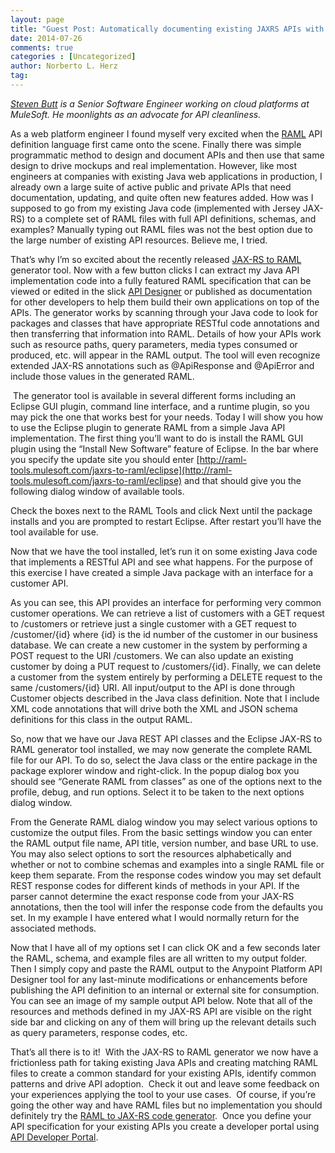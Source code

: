 ```yaml
---
layout: page
title: "Guest Post: Automatically documenting existing JAXRS APIs with RAML"
date: 2014-07-26
comments: true
categories : [Uncategorized]
author: Norberto L. Herz
tag:
---
```


_[Steven Butt](http://twitter.com/@stevenbutt24) is a Senior Software Engineer working on cloud platforms at MuleSoft. He moonlights as an advocate for API cleanliness._

As a web platform engineer I found myself very excited when the [RAML](http://raml.org/) API definition language first came onto the scene. Finally there was simple programmatic method to design and document APIs and then use that same design to drive mockups and real implementation. However, like most engineers at companies with existing Java web applications in production, I already own a large suite of active public and private APIs that need documentation, updating, and quite often new features added. How was I supposed to go from my existing Java code (implemented with Jersey JAX-RS) to a complete set of RAML files with full API definitions, schemas, and examples? Manually typing out RAML files was not the best option due to the large number of existing API resources. Believe me, I tried.

That’s why I’m so excited about the recently released [JAX-RS to RAML](https://github.com/mulesoft/jaxrs-to-raml/) generator tool. Now with a few button clicks I can extract my Java API implementation code into a fully featured RAML specification that can be viewed or edited in the slick [API Designer](https://www.mulesoft.com/platform/api/anypoint-designer) or published as documentation for other developers to help them build their own applications on top of the APIs. The generator works by scanning through your Java code to look for packages and classes that have appropriate RESTful code annotations and then transferring that information into RAML. Details of how your APIs work such as resource paths, query parameters, media types consumed or produced, etc. will appear in the RAML output. The tool will even recognize extended JAX-RS annotations such as @ApiResponse and @ApiError and include those values in the generated RAML.

 The generator tool is available in several different forms including an Eclipse GUI plugin, command line interface, and a runtime plugin, so you may pick the one that works best for your needs. Today I will show you how to use the Eclipse plugin to generate RAML from a simple Java API implementation. The first thing you’ll want to do is install the RAML GUI plugin using the “Install New Software” feature of Eclipse. In the bar where you specify the update site you should enter [http://raml-tools.mulesoft.com/jaxrs-to-raml/eclipse](http://raml-tools.mulesoft.com/jaxrs-to-raml/eclipse) and that should give you the following dialog window of available tools.

Check the boxes next to the RAML Tools and click Next until the package installs and you are prompted to restart Eclipse. After restart you’ll have the tool available for use.

Now that we have the tool installed, let’s run it on some existing Java code that implements a RESTful API and see what happens. For the purpose of this exercise I have created a simple Java package with an interface for a customer API.

As you can see, this API provides an interface for performing very common customer operations. We can retrieve a list of customers with a GET request to /customers or retrieve just a single customer with a GET request to /customer/{id} where {id} is the id number of the customer in our business database. We can create a new customer in the system by performing a POST request to the URI /customers. We can also update an existing customer by doing a PUT request to /customers/{id}. Finally, we can delete a customer from the system entirely by performing a DELETE request to the same /customers/{id} URI. All input/output to the API is done through Customer objects described in the Java class definition. Note that I include XML code annotations that will drive both the XML and JSON schema definitions for this class in the output RAML.

So, now that we have our Java REST API classes and the Eclipse JAX-RS to RAML generator tool installed, we may now generate the complete RAML file for our API. To do so, select the Java class or the entire package in the package explorer window and right-click. In the popup dialog box you should see “Generate RAML from classes” as one of the options next to the profile, debug, and run options. Select it to be taken to the next options dialog window.

From the Generate RAML dialog window you may select various options to customize the output files. From the basic settings window you can enter the RAML output file name, API title, version number, and base URL to use. You may also select options to sort the resources alphabetically and whether or not to combine schemas and examples into a single RAML file or keep them separate. From the response codes window you may set default REST response codes for different kinds of methods in your API. If the parser cannot determine the exact response code from your JAX-RS annotations, then the tool will infer the response code from the defaults you set. In my example I have entered what I would normally return for the associated methods.

Now that I have all of my options set I can click OK and a few seconds later the RAML, schema, and example files are all written to my output folder. Then I simply copy and paste the RAML output to the Anypoint Platform API Designer tool for any last-minute modifications or enhancements before publishing the API definition to an internal or external site for consumption. You can see an image of my sample output API below. Note that all of the resources and methods defined in my JAX-RS API are visible on the right side bar and clicking on any of them will bring up the relevant details such as query parameters, response codes, etc.

That’s all there is to it!  With the JAX-RS to RAML generator we now have a frictionless path for taking existing Java APIs and creating matching RAML files to create a common standard for your existing APIs, identify common patterns and drive API adoption.  Check it out and leave some feedback on your experiences applying the tool to your use cases.  Of course, if you’re going the other way and have RAML files but no implementation you should definitely try the [RAML to JAX-RS code generator](https://github.com/mulesoft/raml-jaxrs-codegen).  Once you define your API specification for your existing APIs you create a developer portal using [API Developer Portal](https://www.mulesoft.com/platform/api/developer-portal).